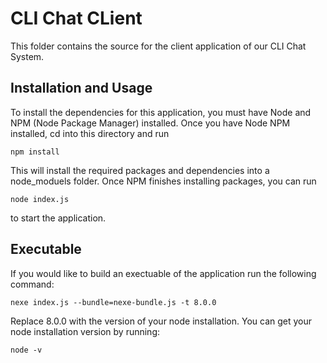 # CLI Chat CLient

This folder contains the source for the client application of our CLI Chat System.


## Installation and Usage

To install the dependencies for this application, you must have Node and NPM (Node Package Manager) installed.
Once you have Node NPM installed, cd into this directory and run

```
npm install
```

This will install the required packages and dependencies into a node_moduels folder.
Once NPM finishes installing packages, you can run

```
node index.js
```

to start the application.


## Executable

If you would like to build an exectuable of the application run the following command:

```
nexe index.js --bundle=nexe-bundle.js -t 8.0.0
```

Replace 8.0.0 with the version of your node installation.
You can get your node installation version by running:

```
node -v
```
